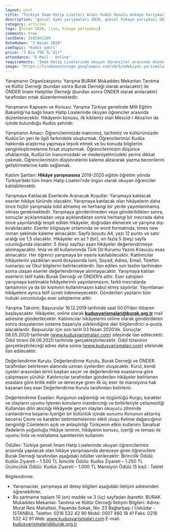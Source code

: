 ```yaml
---
layout: post
title: "Türkiye İmam Hatip Liseleri Arası Kudüs Konulu Hikaye Yarışması"
description: "güncel öykü yarışmaları 2020, güncel hikaye yarışması 2020, para ödüllü yarışmalar 2020"
category: articles
tags: [nisan 2020, lise, hikaye yarışması]
comments: true
lastDate: 1585861200
dateHuman: "3 Nisan 2020"
comTopic: "Kudüs şehri"
price: "3 Bin 750 TL'dir"
attendance: "E-Mail - Online"
requirements: "İmam Hatip Liselerinde okuyan öğrenciler arasında düzenlenecektir"
image: "https://firebasestorage.googleapis.com/v0/b/edebiyat-yarismalari.appspot.com/o/kudus-konulu-hikaye-yarismasi.jpg?alt=media&token=1fbed096-4471-4d22-93ff-4dcf13de6bb1"
---
```


Yarışmanın Organizasyonu:
Yarışma BURAK Mukaddes Mekanları Tanıtma ve Kültür Derneği (bundan sonra Burak Derneği olarak anılacaktır) ile ÖNDER İmam Hatipliler Derneği (bundan sonra ÖNDER olarak anılacaktır) tarafından ortak düzenlenmektedir.

Yarışmanın Kapsamı ve Konusu:
Yarışma Türkiye genelinde Milli Eğitim Bakanlığı’na bağlı İmam Hatip Liselerinde okuyan öğrenciler arasında düzenlenecektir. Hikâyenin konusu, ilk kıblemiz olan Mescid-i Aksa’nın da içinde bulunduğu Kudüs şehridir.

Yarışmanın Amacı:
Öğrencilerimizde inancımız, tarihimiz ve kültürümüzde Kudüs’ün yeri ile ilgili farkındalık oluşturmak.
Öğrencilerimizi Kudüs hakkında araştırma yapmaya teşvik etmek ve bu konuda bilgilerini zenginleştirmelerine fırsat oluşturmak.
Öğrencilerimizin düşünce ufuklarında, Kudüs’ün inancımızdaki ve medeniyetimizdeki yerine dikkat çekmek.
Öğrencilerimizin düşüncelerini kaleme aktararak yazma becerilerini geliştirmelerine katkı sağlamak.

Katılım Şartları:
**Hikâye yarışmasına** 2019-2020 eğitim öğretim yılında Türkiye’deki tüm İmam Hatip Liseleri’nde örgün olarak okuyan öğrenciler katılabilecektir.

Yarışmaya Katılacak Eserlerde Aranacak Koşullar:
Yarışmaya katılacak eserler hikâye türünde olacaktır.
Yarışmaya katılacak olan hikâyelerin daha önce hiçbir yarışmada ödül almamış ve herhangi bir yerde yayımlanmamış olması gerekmektedir.
Yarışmaya gönderilmeden veya gönderildikten sonra, sonuçlar açıklanmadan veya açıklandıktan sonra herhangi bir mecrada daha önce yayınlandığı tespit edilen hikâyeler, doğrudan elenecek ve yarışma dışı bırakılacaktır.
Eserler bilgisayar ortamında ve word formatında, times new roman şeklinde kaleme alınacaktır. Sayfa boyutu A4, yazı 12 punto ve satır aralığı ise 1,5 olacaktır. Hikâyeler en az 1 (bir), en fazla 5 (beş) sayfa uzunluğunda olacaktır. 5 (beş) sayfayı aşan hikâyeler değerlendirmeye alınmayacaktır.
İmla ve dil kullanımında Türk Dil Kurumu Yazım Kılavuzu esas alınacaktır.
Her öğrenci yarışmaya bir eserle katılabilecektir.
Katılımcılar hikâyelerini yazdıkları word dosyasında İsim, Soyad, Adres, Email, Telefon numarası ve Okul bilgilerini belirteceklerdir.
İlan edilen son teslim tarihinden sonra ulaşan eserler değerlendirmeye alınmayacaktır.
Yarışmaya katılan eserlerin telif hakkı Burak Derneği ve ÖNDER’e aittir. Eser sahipleri yarışmaya katılmakla hikâyelerinin yayınlanmasını, farklı mecralarda tamamının ya da bir kısmının kullanılmasını kabul etmiş sayılırlar. Yayımlanan hikâyelere ayrıca telif ücreti ödenmeyecektir.
Gönderilen yazıların tüm hukuki sorumluluğu eser sahiplerine aittir.

Yarışma Takvimi:
Başvurular 16.12.2019 tarihinde saat 00:01’den itibaren başlayacaktır. Hikâyeler, online olarak **kudusyarismalari@burak.org.tr** mail adresine gönderilecektir.
Katılımcılar hikâyelerini online olarak gönderdikten sonra dosyalarının sisteme başarıyla yüklendiğine dair bilgilendirici e-posta alacaklardır.
Başvurular için son tarih 03 Nisan 2020’dir.
Sonuçlar 08.05.2020 tarihinde (www.kudusyarismalari.com) sitesinde ilan edilecektir.
Ödül töreni 06.06.2020 tarihinde gerçekleştirilecektir. Ödül töreninin gerçekleştirileceği adres daha sonra (www.kudusyarismalari.com) sitesinde ilan edilecektir.

Değerlendirme Kurulu:
Değerlendirme Kurulu, Burak Derneği ve ÖNDER tarafından belirlenen alanında uzman üyelerden oluşacaktır. Kurul, kendi üyeleri arasından birini başkan seçer ve değerlendirme esaslarına göre çalışmasını yürütür.
Katılımcılar tarafından gönderilen hikâyeler belirlenen esaslara göre kritik edilir ve dereceye giren ilk üç eser ile mansiyona hak kazanan beş eser Değerlendirme Kurulu tarafından belirlenir.

Değerlendirme Esasları:
Kurgunun sağlamlığı ve özgünlüğü
Kurgu, karakter ve olayların uyumu
İşlenen konuların inandırıcılığı ve birbirleriyle çelişmezliği
Kullanılan dilin akıcılığı
Hikâyede geçen olayları okuyucu zihninde canlandırma başarısı
İçeriğin bir bütünlük içinde sunumu
Konunun aktarılış becerisi
Çevre ve karakter betimlemelerinin etkili oluşu
Kelime dağarcığının zenginliği
Cümlelerin açık ve anlaşılırlığı
Türkçenin etkin kullanımı
Sanatsal ifadelerin yoğunluğu
Hikâye isminin, hikâyenin konusu, içeriği ve teması ile uyumu
İmla ve noktalama işaretlerinin kullanımı

Ödüller:
Türkiye geneli İmam Hatip Liselerinde okuyan öğrencilerimiz arasında yapılacak olan hikâye yarışmasında dereceye giren öğrencilere Burak Derneği tarafından aşağıdaki ödüller verilecektir:
Birincilik Ödülü: Kudüs Ziyareti – 1.500 TL
İkincilik Ödülü: Kudüs Ziyareti – 1.250 TL
Üçüncülük Ödülü: Kudüs Ziyareti – 1.000 TL
Mansiyon Ödülü (5 kişi) : Tablet

Bilgilendirme:
- Yarışmacılar, yarışmaya ait detay bilgileri aşağıdaki iletişim adresinden öğrenebilirler.
- Bu şartname toplam 10 (on) madde ve 3 (üç) sayfadan ibarettir.
BURAK Mukaddes Mekanları Tanıtma ve Kültür Derneği İletişim Bilgileri:
Adres: Murat Reis Mahallesi, Payanda Sokak, No: 23 Bağlarbaşı / Üsküdar - İSTANBUL
Telefon: 0216 532 42 90
Mobil: 0507 460 18 41
Faks: 0216 532 42 91
Web: www.kudusyarismalari.com
E-mail: kudusyarismalari@burak.org.tr